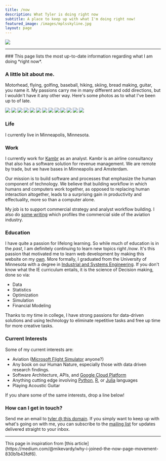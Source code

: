 ```yaml
---
title: /now
description: What Tyler is doing right now
subtitle: A place to keep up with what I'm doing right now!
featured_image: /images/mplsskyline.jpg
layout: page
---
```

![](/images/mplsskyline.jpg)
<hr>
### This page lists the most up-to-date information regarding what I am doing *right now*.

### A little bit about me.
Motorhead, flying, golfing, baseball, hiking, skiing, bread making, guitar, you name it. My passions carry me in many different and odd directions,
but I wouldn't have it any other way. Here's some photos as to what I've been up to of late.

<div class="gallery" data-columns="3">
	<img src="/images/IMG_5469.JPG">
	<img src="/images/IMG_5470.JPG">
	<img src="/images/IMG_5471.JPG">
	<img src="/images/IMG_5472.JPG">
	<img src="/images/IMG_5473.JPG">
	<img src="/images/IMG_5474.JPG">
	<img src="/images/IMG_5475.JPG">
	<img src="/images/IMG_5476.JPG">
	<img src="/images/IMG_5477.JPG">
	<img src="/images/IMG_5478.JPG">
	<img src="/images/IMG_5480.JPG">
	<img src="/images/IMG_5481.JPG">
	<img src="/images/IMG_5482.JPG">
</div>

### Life

I currently live in Minneapolis, Minnesota.

### Work

I currently work for [Kambr](https://www.kambr.com/) as an analyst. Kambr is an airline consultancy that also has a software solution for revenue management. We are remote by trade, but we have bases in Minneapolis and Amsterdam.

Our mission is to build software and processes that emphasize the human component of technology. We believe that building workflow in which humans and computers work together, as opposed to replacing human interaction altogether, leads to a surprising gain in productivity and effectuality, more so than a computer alone.

My job is to support commercial strategy and analyst workflow building. I also do [some writing](https://www.kambr.media/category/prose-and-contrails) which profiles the commercial side of the aviation industry.

### Education

I have quite a passion for lifelong learning. So while much of education is in the *past*, I am definitely continuing to learn new topics right */now*. It's this passion that motivated me to learn web development by making this website on my [own](https://tylerrouze.com/blog/thewhy). More formally, I graduated from the University of Minnesota with a degree in [Industrial and Systems Engineering](https://cse.umn.edu/isye). If you don't know what the IE curriculum entails, it is the science of Decision making, done so via:

* Data
* Statistics
* Optimization
* Simulation
* Financial Modeling

Thanks to my time in college, I have strong passions for data-driven solutions and using technology to eliminate repetitive tasks and free up time for more creative tasks.

### Current Interests

Some of my current interests are:

* Aviation ([Microsoft Flight Simulator](https://www.flightsimulator.com/) anyone?)
* Any book on our Human Nature, especially those with data driven research findings.
* Software Architecture, APIs, and [Google Cloud Platform](https://cloud.google.com/)
* Anything cutting edge involving [Python](https://www.python.org/), [R](https://www.r-project.org/), or [Julia](https://julialang.org/) languages
* Playing Acoustic Guitar

If you share some of the same interests, drop a line below!

### How can I get in touch?

Send me an email to [tyler @ this domain](mailto:tyler@tylerrouze.com). If you simply want to keep up with what's going on with me, you can subscribe to the [mailing list](https://tylerrouze.com/subscribe) for updates delivered straight to your inbox.

<hr>
This page in inspiration from [this article](https://medium.com/@mikevardy/why-i-joined-the-now-page-movement-830b1b43fdf6).
